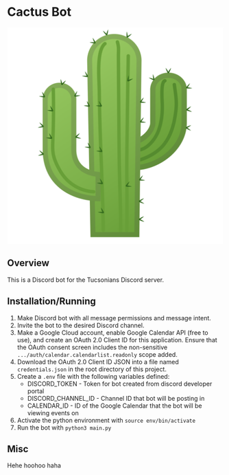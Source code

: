 # Cactus Bot

![](cactus.png)

## Overview

This is a Discord bot for the Tucsonians Discord server.

## Installation/Running

1. Make Discord bot with all message permissions and message intent.
2. Invite the bot to the desired Discord channel.
3. Make a Google Cloud account, enable Google Calendar API (free to use), and create an OAuth 2.0 Client ID for this application. Ensure that the OAuth consent screen includes the non-sensitive `.../auth/calendar.calendarlist.readonly` scope added.
4. Download the OAuth 2.0 Client ID JSON into a file named `credentials.json` in the root directory of this project.
5. Create a `.env` file with the following variables defined:
    - DISCORD_TOKEN - Token for bot created from discord developer portal
    - DISCORD_CHANNEL_ID - Channel ID that bot will be posting in
    - CALENDAR_ID - ID of the Google Calendar that the bot will be viewing events on
6. Activate the python environment with `source env/bin/activate`
7. Run the bot with `python3 main.py`

## Misc

Hehe hoohoo haha

